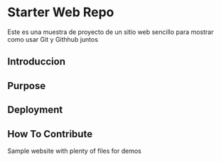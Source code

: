 # Starter Web Repo

Este es una muestra de proyecto de un sitio web sencillo para
mostrar como usar Git y Githhub juntos

## Introduccion

## Purpose

## Deployment

## How To Contribute
Sample website with plenty of files for demos